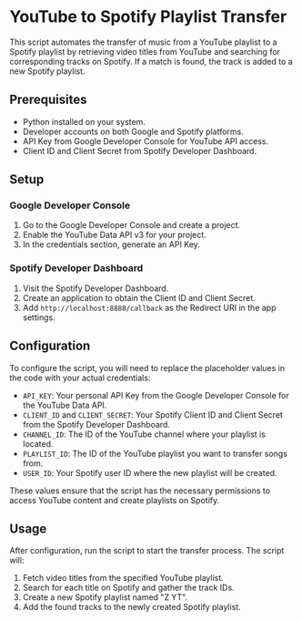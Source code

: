 # YouTube to Spotify Playlist Transfer

This script automates the transfer of music from a YouTube playlist to a Spotify playlist by retrieving video titles from YouTube and searching for corresponding tracks on Spotify. If a match is found, the track is added to a new Spotify playlist.

## Prerequisites

- Python installed on your system.
- Developer accounts on both Google and Spotify platforms.
- API Key from Google Developer Console for YouTube API access.
- Client ID and Client Secret from Spotify Developer Dashboard.

## Setup

### Google Developer Console

1. Go to the Google Developer Console and create a project.
2. Enable the YouTube Data API v3 for your project.
3. In the credentials section, generate an API Key.

### Spotify Developer Dashboard

1. Visit the Spotify Developer Dashboard.
2. Create an application to obtain the Client ID and Client Secret.
3. Add `http://localhost:8888/callback` as the Redirect URI in the app settings.

## Configuration

To configure the script, you will need to replace the placeholder values in the code with your actual credentials:

- `API_KEY`: Your personal API Key from the Google Developer Console for the YouTube Data API.
- `CLIENT_ID` and `CLIENT_SECRET`: Your Spotify Client ID and Client Secret from the Spotify Developer Dashboard.
- `CHANNEL_ID`: The ID of the YouTube channel where your playlist is located.
- `PLAYLIST_ID`: The ID of the YouTube playlist you want to transfer songs from.
- `USER_ID`: Your Spotify user ID where the new playlist will be created.

These values ensure that the script has the necessary permissions to access YouTube content and create playlists on Spotify.

## Usage

After configuration, run the script to start the transfer process. The script will:

1. Fetch video titles from the specified YouTube playlist.
2. Search for each title on Spotify and gather the track IDs.
3. Create a new Spotify playlist named "Z YT".
4. Add the found tracks to the newly created Spotify playlist.

